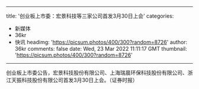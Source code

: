 
---
title: '创业板上市委：宏景科技等三家公司首发3月30日上会'
categories: 
 - 新媒体
 - 36kr
 - 快讯
headimg: 'https://picsum.photos/400/300?random=8726'
author: 36kr
comments: false
date: Wed, 23 Mar 2022 11:11:17 GMT
thumbnail: 'https://picsum.photos/400/300?random=8726'
---

<div>   
创业板上市委公告，宏景科技股份有限公司、上海瑞晨环保科技股份有限公司、浙江天振科技股份有限公司首发3月30日上会。（证券时报）  
</div>
            